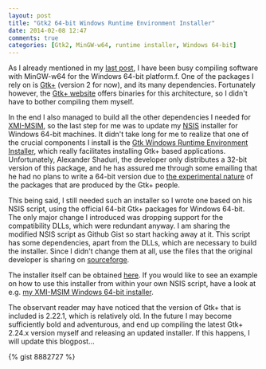 ```yaml
---
layout: post
title: "Gtk2 64-bit Windows Runtime Environment Installer"
date: 2014-02-08 12:47
comments: true
categories: [Gtk2, MinGW-w64, runtime installer, Windows 64-bit]
---
```



As I already mentioned in my [last post](http://tschoonj.github.io/blog/2014/01/29/building-a-64-bit-version-of-hdf5-with-mingw-w64/), I have been busy compiling software with MinGW-w64 for the Windows 64-bit platform.f. One of the packages I rely on is [Gtk+](http://www.gtk.org) (version 2 for now), and its many dependencies. Fortunately however, the [Gtk+ website](http://www.gtk.org/download/win64.php) offers binaries for this architecture, so I didn't have to bother compiling them myself.

In the end I also managed to build all the other dependencies I needed for [XMI-MSIM](http://github.com/tschoonj/xmimsim), so the last step for me was to update my [NSIS](http://nsis.sourceforge.net/Main_Page) installer for Windows 64-bit machines. It didn't take long for me to realize that one of the crucial components I install is the [Gtk Windows Runtime Environment Installer](http://gtk-win.sourceforge.net/home/), which really facilitates installing Gtk+ based applications. Unfortunately, Alexander Shaduri, the developer only distributes a 32-bit version of this package, and he has assured me through some emailing that he had no plans to write a 64-bit version due to [the experimental nature](http://www.gtk.org/download/win64.php) of the packages that are produced by the Gtk+ people.

This being said, I still needed such an installer so I wrote one based on his NSIS script, using the official 64-bit Gtk+ packages for Windows 64-bit. The only major change I introduced was dropping support for the compatibility DLLs, which were redundant anyway. I am sharing the modified NSIS script as Github Gist so start hacking away at it. This script has some dependencies, apart from the DLLs, which are necessary to build the installer. Since I didn't change them at all, use the files that the original developer is sharing on [sourceforge](http://sourceforge.net/p/gtk-win/code/HEAD/tree/).

The installer itself can be obtained [here](http://lvserver.ugent.be/gtk-win64/gtk2-runtime-2.22.1-2014-02-01-ts-win64.exe). If you would like to see an example on how to use this installer from within your own NSIS script, have a look at e.g. [my XMI-MSIM Windows 64-bit installer](https://github.com/tschoonj/xmimsim/blob/master/nsis/xmimsim-win64.nsi.in).

<!-- more -->

The observant reader may have noticed that the version of Gtk+ that is included is 2.22.1, which is relatively old. In the future I may become sufficiently bold and adventurous, and end up compiling the latest Gtk+ 2.24.x version myself and releasing an updated installer. If this happens, I will update this blogpost...

{% gist 8882727 %}


